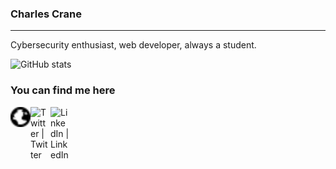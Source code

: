 ### Charles Crane

-------

Cybersecurity enthusiast, web developer, always a student.

![GitHub stats](https://github-readme-stats.vercel.app/api?username=ChxrlieExe33&show_icons=true&hide_border=true)

### You can find me here

[<img align="left" alt="Website" width="32px" src="https://raw.githubusercontent.com/iconic/open-iconic/master/svg/globe.svg"/>][Website]
[<img align="left" alt="Twitter | Twitter" width="32px" src="https://img.icons8.com/color/48/000000/twitter--v1.png"/>][twitter]
[<img align="left" alt="LinkedIn | LinkedIn" width="32px" src="https://img.icons8.com/fluency/48/000000/linkedin.png"/>][linkedin]

[website]: https://ChxrlieExe33.github.io/
[twitter]: https://twitter.com/cc_pwnn
[linkedin]: https://www.linkedin.com/in/charlesdavidcrane/
